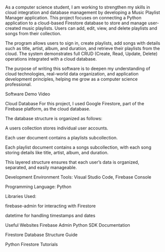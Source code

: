 As a computer science student, I am working to strengthen my skills in cloud integration and database management by developing a Music Playlist Manager application. This project focuses on connecting a Python application to a cloud-based Firestore database to store and manage user-created music playlists. Users can add, edit, view, and delete playlists and songs from their collection.

The program allows users to sign in, create playlists, add songs with details such as title, artist, album, and duration, and retrieve their playlists from the cloud. The system demonstrates full CRUD (Create, Read, Update, Delete) operations integrated with a cloud database.

The purpose of writing this software is to deepen my understanding of cloud technologies, real-world data organization, and application development principles, helping me grow as a computer science professional.

Software Demo Video

Cloud Database
For this project, I used Google Firestore, part of the Firebase platform, as the cloud database.

The database structure is organized as follows:

A users collection stores individual user accounts.

Each user document contains a playlists subcollection.

Each playlist document contains a songs subcollection, with each song storing details like title, artist, album, and duration.

This layered structure ensures that each user’s data is organized, separated, and easily manageable.

Development Environment
Tools: Visual Studio Code, Firebase Console

Programming Language: Python

Libraries Used:

firebase-admin for interacting with Firestore

datetime for handling timestamps and dates

Useful Websites
Firebase Admin Python SDK Documentation

Firestore Database Structure Guide

Python Firestore Tutorials